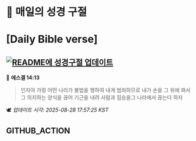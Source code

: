 # 🙏 매일의 성경 구절
# [Daily Bible verse]
## [![README에 성경구절 업데이트](https://github.com/DONGSUKA/first_test/actions/workflows/update-readme-bible.yml/badge.svg)](https://github.com/DONGSUKA/first_test/actions/workflows/update-readme-bible.yml)
<!-- START_BIBLE_VERSE -->
📖 **에스겔 14:13**
> 인자야 가령 어떤 나라가 불법을 행하여 내게 범죄하므로 내가 손을 그 위에 펴서 그 의지하는 양식을 끊어 기근을 내려 사람과 짐승을그 나라에서 끊는다 하자

🕊️ _업데이트 시각: 2025-08-28 17:57:25 KST_
  <!-- END_BIBLE_VERSE -->
## GITHUB_ACTION
